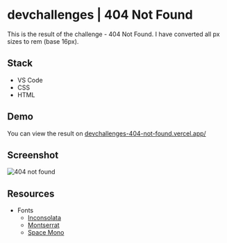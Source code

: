 # devchallenges | 404 Not Found

This is the result of the challenge - 404 Not Found. I have converted all px sizes to rem (base 16px).

## Stack

- VS Code
- CSS
- HTML

## Demo

You can view the result on [devchallenges-404-not-found.vercel.app/](https://devchallenges-404-not-found.vercel.app/)

## Screenshot

![404 not found](./screenshot.png)

## Resources

- Fonts
  - [Inconsolata](https://fonts.google.com/specimen/Inconsolata?query=Inconsolata)
  - [Montserrat](https://fonts.google.com/specimen/Montserrat?query=montserrat)
  - [Space Mono](https://fonts.google.com/specimen/Space+Mono?query=space+mon)
